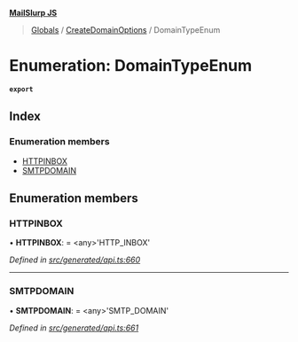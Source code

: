 **[MailSlurp JS](../README.md)**

> [Globals](../README.md) / [CreateDomainOptions](../modules/createdomainoptions.md) / DomainTypeEnum

# Enumeration: DomainTypeEnum

**`export`** 

## Index

### Enumeration members

* [HTTPINBOX](createdomainoptions.domaintypeenum.md#httpinbox)
* [SMTPDOMAIN](createdomainoptions.domaintypeenum.md#smtpdomain)

## Enumeration members

### HTTPINBOX

•  **HTTPINBOX**:  = \<any>'HTTP\_INBOX'

*Defined in [src/generated/api.ts:660](https://github.com/mailslurp/mailslurp-client/blob/c83a162/src/generated/api.ts#L660)*

___

### SMTPDOMAIN

•  **SMTPDOMAIN**:  = \<any>'SMTP\_DOMAIN'

*Defined in [src/generated/api.ts:661](https://github.com/mailslurp/mailslurp-client/blob/c83a162/src/generated/api.ts#L661)*
